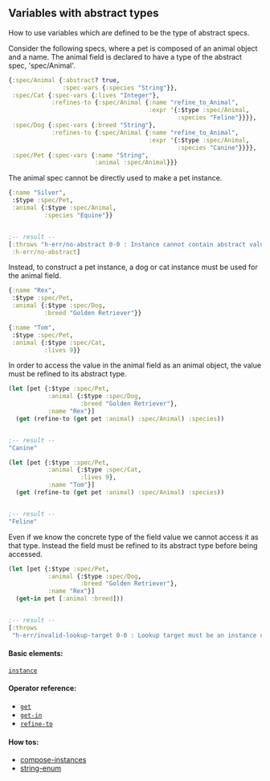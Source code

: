 <!---
  This markdown file was generated. Do not edit.
  -->

## Variables with abstract types

How to use variables which are defined to be the type of abstract specs.

Consider the following specs, where a pet is composed of an animal object and a name. The animal field is declared to have a type of the abstract spec, 'spec/Animal'.

```clojure
{:spec/Animal {:abstract? true,
               :spec-vars {:species "String"}},
 :spec/Cat {:spec-vars {:lives "Integer"},
            :refines-to {:spec/Animal {:name "refine_to_Animal",
                                       :expr '{:$type :spec/Animal,
                                               :species "Feline"}}}},
 :spec/Dog {:spec-vars {:breed "String"},
            :refines-to {:spec/Animal {:name "refine_to_Animal",
                                       :expr '{:$type :spec/Animal,
                                               :species "Canine"}}}},
 :spec/Pet {:spec-vars {:name "String",
                        :animal :spec/Animal}}}
```

The animal spec cannot be directly used to make a pet instance.

```clojure
{:name "Silver",
 :$type :spec/Pet,
 :animal {:$type :spec/Animal,
          :species "Equine"}}


;-- result --
[:throws "h-err/no-abstract 0-0 : Instance cannot contain abstract value"
 :h-err/no-abstract]
```

Instead, to construct a pet instance, a dog or cat instance must be used for the animal field.

```clojure
{:name "Rex",
 :$type :spec/Pet,
 :animal {:$type :spec/Dog,
          :breed "Golden Retriever"}}
```

```clojure
{:name "Tom",
 :$type :spec/Pet,
 :animal {:$type :spec/Cat,
          :lives 9}}
```

In order to access the value in the animal field as an animal object, the value must be refined to its abstract type.

```clojure
(let [pet {:$type :spec/Pet,
           :animal {:$type :spec/Dog,
                    :breed "Golden Retriever"},
           :name "Rex"}]
  (get (refine-to (get pet :animal) :spec/Animal) :species))


;-- result --
"Canine"
```

```clojure
(let [pet {:$type :spec/Pet,
           :animal {:$type :spec/Cat,
                    :lives 9},
           :name "Tom"}]
  (get (refine-to (get pet :animal) :spec/Animal) :species))


;-- result --
"Feline"
```

Even if we know the concrete type of the field value we cannot access it as that type. Instead the field must be refined to its abstract type before being accessed.

```clojure
(let [pet {:$type :spec/Pet,
           :animal {:$type :spec/Dog,
                    :breed "Golden Retriever"},
           :name "Rex"}]
  (get-in pet [:animal :breed]))


;-- result --
[:throws
 "h-err/invalid-lookup-target 0-0 : Lookup target must be an instance of known type or non-empty vector"]
```

#### Basic elements:

[`instance`](../halite-basic-syntax-reference.md#instance)

#### Operator reference:

* [`get`](../halite-full-reference.md#get)
* [`get-in`](../halite-full-reference.md#get-in)
* [`refine-to`](../halite-full-reference.md#refine-to)


#### How tos:

* [compose-instances](compose-instances.md)
* [string-enum](string-enum.md)


